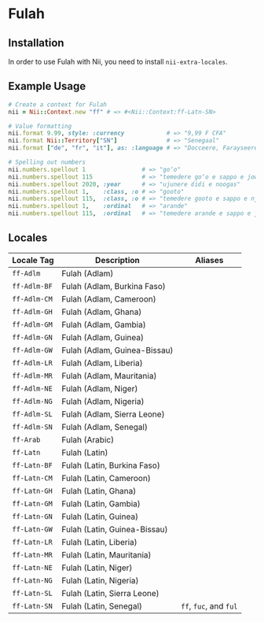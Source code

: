 <!-- This file has been generated. Source: languages/_template.md.erb -->

# Fulah

## Installation

In order to use Fulah with Nii, you need to install `nii-extra-locales`.

## Example Usage

``` ruby
# Create a context for Fulah
nii = Nii::Context.new "ff" # => #<Nii::Context:ff-Latn-SN>

# Value formatting
nii.format 9.99, style: :currency            # => "9,99 F CFA"
nii.format Nii::Territory["SN"]              # => "Senegaal"
nii.format ["de", "fr", "it"], as: :language # => "Docceere, Farayseere, Italiyeere"

# Spelling out numbers
nii.numbers.spellout 1                # => "goʼo"
nii.numbers.spellout 115              # => "temedere goʼo e sappo e jowi"
nii.numbers.spellout 2020, :year      # => "ujunere ɗiɗi e noogas"
nii.numbers.spellout 1,    :class, :o # => "gooto"
nii.numbers.spellout 115,  :class, :o # => "temedere gooto e sappo e njowo"
nii.numbers.spellout 1,    :ordinal   # => "arande"
nii.numbers.spellout 115,  :ordinal   # => "temedere arande e sappo e jowaɓo"
```


## Locales

<table>
  <thead>
    <tr>
      <th>Locale Tag</th>
      <th>Description</th>
      <th>Aliases</th>
    </tr>
  </thead>
  <tbody>
    <tr>
      <td><code>ff-Adlm</code></td>
      <td>Fulah (Adlam)</td>
      <td></td>
    </tr>
    <tr>
      <td><code>ff-Adlm-BF</code></td>
      <td>Fulah (Adlam, Burkina Faso)</td>
      <td></td>
    </tr>
    <tr>
      <td><code>ff-Adlm-CM</code></td>
      <td>Fulah (Adlam, Cameroon)</td>
      <td></td>
    </tr>
    <tr>
      <td><code>ff-Adlm-GH</code></td>
      <td>Fulah (Adlam, Ghana)</td>
      <td></td>
    </tr>
    <tr>
      <td><code>ff-Adlm-GM</code></td>
      <td>Fulah (Adlam, Gambia)</td>
      <td></td>
    </tr>
    <tr>
      <td><code>ff-Adlm-GN</code></td>
      <td>Fulah (Adlam, Guinea)</td>
      <td></td>
    </tr>
    <tr>
      <td><code>ff-Adlm-GW</code></td>
      <td>Fulah (Adlam, Guinea-Bissau)</td>
      <td></td>
    </tr>
    <tr>
      <td><code>ff-Adlm-LR</code></td>
      <td>Fulah (Adlam, Liberia)</td>
      <td></td>
    </tr>
    <tr>
      <td><code>ff-Adlm-MR</code></td>
      <td>Fulah (Adlam, Mauritania)</td>
      <td></td>
    </tr>
    <tr>
      <td><code>ff-Adlm-NE</code></td>
      <td>Fulah (Adlam, Niger)</td>
      <td></td>
    </tr>
    <tr>
      <td><code>ff-Adlm-NG</code></td>
      <td>Fulah (Adlam, Nigeria)</td>
      <td></td>
    </tr>
    <tr>
      <td><code>ff-Adlm-SL</code></td>
      <td>Fulah (Adlam, Sierra Leone)</td>
      <td></td>
    </tr>
    <tr>
      <td><code>ff-Adlm-SN</code></td>
      <td>Fulah (Adlam, Senegal)</td>
      <td></td>
    </tr>
    <tr>
      <td><code>ff-Arab</code></td>
      <td>Fulah (Arabic)</td>
      <td></td>
    </tr>
    <tr>
      <td><code>ff-Latn</code></td>
      <td>Fulah (Latin)</td>
      <td></td>
    </tr>
    <tr>
      <td><code>ff-Latn-BF</code></td>
      <td>Fulah (Latin, Burkina Faso)</td>
      <td></td>
    </tr>
    <tr>
      <td><code>ff-Latn-CM</code></td>
      <td>Fulah (Latin, Cameroon)</td>
      <td></td>
    </tr>
    <tr>
      <td><code>ff-Latn-GH</code></td>
      <td>Fulah (Latin, Ghana)</td>
      <td></td>
    </tr>
    <tr>
      <td><code>ff-Latn-GM</code></td>
      <td>Fulah (Latin, Gambia)</td>
      <td></td>
    </tr>
    <tr>
      <td><code>ff-Latn-GN</code></td>
      <td>Fulah (Latin, Guinea)</td>
      <td></td>
    </tr>
    <tr>
      <td><code>ff-Latn-GW</code></td>
      <td>Fulah (Latin, Guinea-Bissau)</td>
      <td></td>
    </tr>
    <tr>
      <td><code>ff-Latn-LR</code></td>
      <td>Fulah (Latin, Liberia)</td>
      <td></td>
    </tr>
    <tr>
      <td><code>ff-Latn-MR</code></td>
      <td>Fulah (Latin, Mauritania)</td>
      <td></td>
    </tr>
    <tr>
      <td><code>ff-Latn-NE</code></td>
      <td>Fulah (Latin, Niger)</td>
      <td></td>
    </tr>
    <tr>
      <td><code>ff-Latn-NG</code></td>
      <td>Fulah (Latin, Nigeria)</td>
      <td></td>
    </tr>
    <tr>
      <td><code>ff-Latn-SL</code></td>
      <td>Fulah (Latin, Sierra Leone)</td>
      <td></td>
    </tr>
    <tr>
      <td><code>ff-Latn-SN</code></td>
      <td>Fulah (Latin, Senegal)</td>
      <td><code>ff</code>, <code>fuc</code>, and <code>ful</code></td>
    </tr>
  </tbody>
</table>

